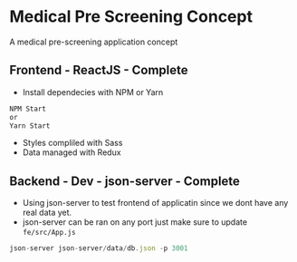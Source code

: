 # Medical Pre Screening Concept
A medical pre-screening application concept

## Frontend - ReactJS - Complete
- Install dependecies with NPM or Yarn
``` javascript
NPM Start
or 
Yarn Start
```
- Styles compliled with Sass
- Data managed with Redux

## Backend - Dev - json-server - Complete
- Using json-server to test frontend of applicatin since we dont have any real data yet.
- json-server can be ran on any port just make sure to update ```fe/src/App.js```
``` javascript
json-server json-server/data/db.json -p 3001
```

